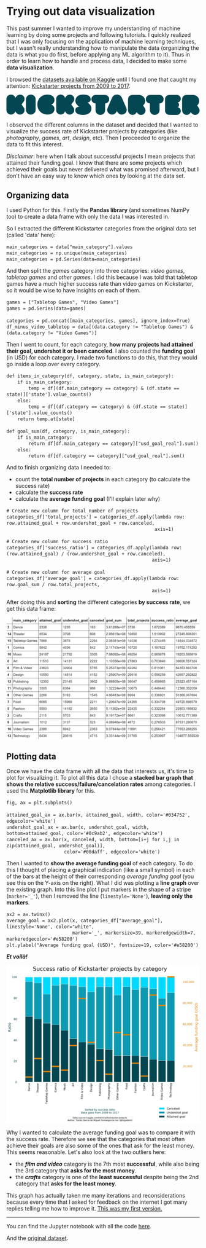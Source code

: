 # Trying out data visualization

This past summer I wanted to improve my understanding of machine learning by doing some projects and following tutorials. I quickly realized that I was only focusing on the application of machine learning techniques, but I wasn't really understanding how to manipulate the data (organizing the data is what you do first, before applying any ML algorithm to it). Thus in order to learn how to handle and process data, I decided to make some **data visualization**.

I browsed the [datasets available on Kaggle](https://www.kaggle.com/datasets) until I found one that caught my attention: [Kickstarter projects from 2009 to 2017](https://www.kaggle.com/kemical/kickstarter-projects).

![Kickstarter logo](./img/kickstarter-logo-color.png)

I observed the different columns in the dataset and decided that I wanted to visualize the success rate of Kickstarter projects by categories (like *photography*, *games*, *art*, *design*, etc). Then I proceeded to organize the data to fit this interest.

*Disclaimer*: here when I talk about successful projects I mean projects that attained their funding goal. I know that there are some projects which achieved their goals but never delivered what was promised afterward, but I don't have an easy way to know which ones by looking at the data set.

## Organizing data

I used Python for this. Firstly the **Pandas library** (and sometimes NumPy too) to create a data frame with only the data I was interested in.

So I extracted the different Kickstarter categories from the original data set (called 'data' here):

```
main_categories = data["main_category"].values
main_categories = np.unique(main_categories)
main_categories = pd.Series(data=main_categories)
```

And then split the *games* category into three categories: *video games*, *tabletop games* and *other games*. I did this because I was told that tabletop games have a much higher success rate than video games on Kickstarter, so it would be wise to have insights on each of them.

```
games = ["Tabletop Games", "Video Games"]
games = pd.Series(data=games)

categories = pd.concat([main_categories, games], ignore_index=True)
df_minus_video_tabletop = data[(data.category != "Tabletop Games") & (data.category != "Video Games")]
```

Then I went to count, for each category, **how many projects had attained their goal, undershot it or been canceled**. I also counted the **funding goal** (in USD) for each category. I made two functions to do this, that they would go inside a loop over every category.

```
def items_in_category(df, category, state, is_main_category):
    if is_main_category:
        temp = df[(df.main_category == category) & (df.state == state)]['state'].value_counts()
    else:
        temp = df[(df.category == category) & (df.state == state)]['state'].value_counts()
    return temp.at[state]

def goal_sum(df, category, is_main_category):
    if is_main_category:
        return df[df.main_category == category]["usd_goal_real"].sum()
    else:
        return df[df.category == category]["usd_goal_real"].sum()
```

And to finish organizing data I needed to:

* count the **total number of projects** in each category (to calculate the success rate)
* calculate the **success rate**
* calculate the **average funding goal** (I'll explain later why)

```
# Create new column for total number of projects
categories_df['total_projects'] = categories_df.apply(lambda row: row.attained_goal + row.undershot_goal + row.canceled,
                                                      axis=1)

# Create new column for success ratio
categories_df['success_ratio'] = categories_df.apply(lambda row: (row.attained_goal) / (row.undershot_goal + row.canceled),
                                                     axis=1)

# Create new column for average goal
categories_df['average_goal'] = categories_df.apply(lambda row: row.goal_sum / row.total_projects,
                                                     axis=1)
```

After doing this and **sorting** the different categories **by success rate**, we get this data frame:

![Data frame of the Kickstarter categories](./img/kickstarter_df.jpg)


## Plotting data

Once we have the data frame with all the data that interests us, it's time to plot for visualizing it. To plot all this data I chose a **stacked bar graph that shows the relative success/failure/cancelation rates** among categories. I used the **Matplotlib library** for this.

```
fig, ax = plt.subplots()

attained_goal_ax = ax.bar(x, attained_goal, width, color='#034752', edgecolor='white')
undershot_goal_ax = ax.bar(x, undershot_goal, width, bottom=attained_goal, color='#0c9ab2', edgecolor='white')
canceled_ax = ax.bar(x, canceled, width, bottom=[i+j for i,j in zip(attained_goal, undershot_goal)],
                     color='#00daff', edgecolor='white')
```

Then I wanted to **show the average funding goal** of each category. To do this I thought of placing a graphical indication (like a small symbol) in each of the bars at the height of their corresponding *average funding goal* (you see this on the Y-axis on the right). What I did was plotting a **line graph** over the existing graph. Into this line plot I put markers in the shape of a stripe (`marker='_'`), then I removed the line (`linestyle='None'`), **leaving only the markers**.

```
ax2 = ax.twinx()
average_goal = ax2.plot(x, categories_df["average_goal"], linestyle='None', color="white",
                        marker='_', markersize=39, markeredgewidth=7, markeredgecolor='#e58200')
plt.ylabel("Average funding goal (USD)", fontsize=19, color='#e58200')
```

***Et voilà!***

![Graph: success rate of Kickstarter projects by category](./img/ks_success_ratio_avg_goal.jpg)

Why I wanted to calculate the average funding goal was to compare it with the success rate. Therefore we see that the categories that most often achieve their goals are also some of the ones that ask for the least money. This seems reasonable. Let's also look at the two outliers here:

* the ***film and video*** category is the 7th most **successful**, while also being the 3rd category that **asks for the most money**.
* the ***crafts*** category is one of the **least successful** despite being the 2nd category that **asks for the least money**.

This graph has actually taken me many iterations and reconsiderations because every time that I asked for feedback on the internet I got many replies telling me how to improve it. [This was my first version.](./img/ks_success_ratio_first_version.jpg)

---

You can find the Jupyter notebook with all the code [here](https://github.com/togademi/dataviz/blob/master/kickstarter/kickstarter.ipynb).

And the [original dataset](https://www.kaggle.com/kemical/kickstarter-projects).
